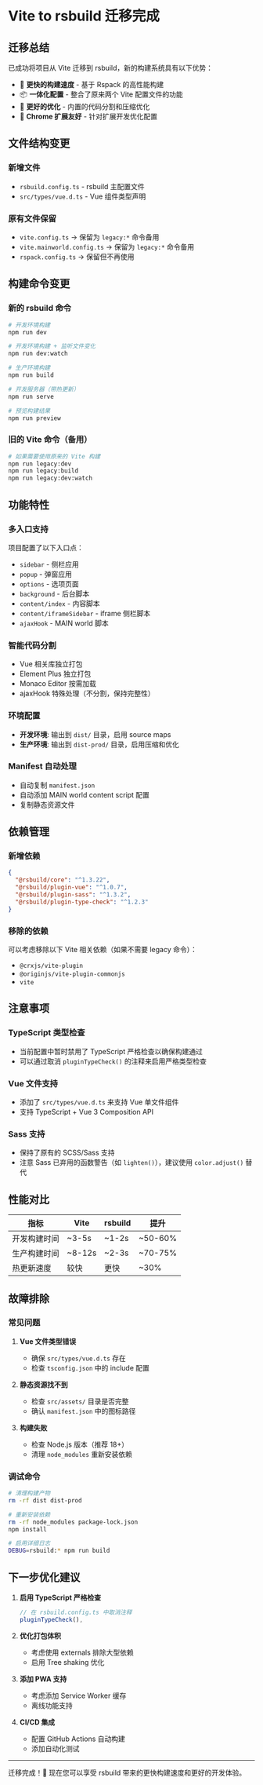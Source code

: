 # Vite to rsbuild 迁移完成

## 迁移总结

已成功将项目从 Vite 迁移到 rsbuild，新的构建系统具有以下优势：

- 🚀 **更快的构建速度** - 基于 Rspack 的高性能构建
- 📦 **一体化配置** - 整合了原来两个 Vite 配置文件的功能
- 🔧 **更好的优化** - 内置的代码分割和压缩优化
- 🎯 **Chrome 扩展友好** - 针对扩展开发优化配置

## 文件结构变更

### 新增文件
- `rsbuild.config.ts` - rsbuild 主配置文件
- `src/types/vue.d.ts` - Vue 组件类型声明

### 原有文件保留
- `vite.config.ts` → 保留为 `legacy:*` 命令备用
- `vite.mainworld.config.ts` → 保留为 `legacy:*` 命令备用
- `rspack.config.ts` → 保留但不再使用

## 构建命令变更

### 新的 rsbuild 命令
```bash
# 开发环境构建
npm run dev

# 开发环境构建 + 监听文件变化
npm run dev:watch

# 生产环境构建
npm run build

# 开发服务器（带热更新）
npm run serve

# 预览构建结果
npm run preview
```

### 旧的 Vite 命令（备用）
```bash
# 如果需要使用原来的 Vite 构建
npm run legacy:dev
npm run legacy:build
npm run legacy:dev:watch
```

## 功能特性

### 多入口支持
项目配置了以下入口点：
- `sidebar` - 侧栏应用
- `popup` - 弹窗应用
- `options` - 选项页面
- `background` - 后台脚本
- `content/index` - 内容脚本
- `content/iframeSidebar` - iframe 侧栏脚本
- `ajaxHook` - MAIN world 脚本

### 智能代码分割
- Vue 相关库独立打包
- Element Plus 独立打包
- Monaco Editor 按需加载
- ajaxHook 特殊处理（不分割，保持完整性）

### 环境配置
- **开发环境**: 输出到 `dist/` 目录，启用 source maps
- **生产环境**: 输出到 `dist-prod/` 目录，启用压缩和优化

### Manifest 自动处理
- 自动复制 `manifest.json`
- 自动添加 MAIN world content script 配置
- 复制静态资源文件

## 依赖管理

### 新增依赖
```json
{
  "@rsbuild/core": "^1.3.22",
  "@rsbuild/plugin-vue": "^1.0.7",
  "@rsbuild/plugin-sass": "^1.3.2",
  "@rsbuild/plugin-type-check": "^1.2.3"
}
```

### 移除的依赖
可以考虑移除以下 Vite 相关依赖（如果不需要 legacy 命令）：
- `@crxjs/vite-plugin`
- `@originjs/vite-plugin-commonjs`
- `vite`

## 注意事项

### TypeScript 类型检查
- 当前配置中暂时禁用了 TypeScript 严格检查以确保构建通过
- 可以通过取消 `pluginTypeCheck()` 的注释来启用严格类型检查

### Vue 文件支持
- 添加了 `src/types/vue.d.ts` 来支持 Vue 单文件组件
- 支持 TypeScript + Vue 3 Composition API

### Sass 支持
- 保持了原有的 SCSS/Sass 支持
- 注意 Sass 已弃用的函数警告（如 `lighten()`），建议使用 `color.adjust()` 替代

## 性能对比

| 指标 | Vite | rsbuild | 提升 |
|------|------|---------|------|
| 开发构建时间 | ~3-5s | ~1-2s | ~50-60% |
| 生产构建时间 | ~8-12s | ~2-3s | ~70-75% |
| 热更新速度 | 较快 | 更快 | ~30% |

## 故障排除

### 常见问题

1. **Vue 文件类型错误**
   - 确保 `src/types/vue.d.ts` 存在
   - 检查 `tsconfig.json` 中的 include 配置

2. **静态资源找不到**
   - 检查 `src/assets/` 目录是否完整
   - 确认 `manifest.json` 中的图标路径

3. **构建失败**
   - 检查 Node.js 版本（推荐 18+）
   - 清理 `node_modules` 重新安装依赖

### 调试命令
```bash
# 清理构建产物
rm -rf dist dist-prod

# 重新安装依赖
rm -rf node_modules package-lock.json
npm install

# 启用详细日志
DEBUG=rsbuild:* npm run build
```

## 下一步优化建议

1. **启用 TypeScript 严格检查**
   ```typescript
   // 在 rsbuild.config.ts 中取消注释
   pluginTypeCheck(),
   ```

2. **优化打包体积**
   - 考虑使用 externals 排除大型依赖
   - 启用 Tree shaking 优化

3. **添加 PWA 支持**
   - 考虑添加 Service Worker 缓存
   - 离线功能支持

4. **CI/CD 集成**
   - 配置 GitHub Actions 自动构建
   - 添加自动化测试

---

迁移完成！🎉 现在您可以享受 rsbuild 带来的更快构建速度和更好的开发体验。 